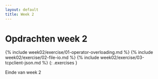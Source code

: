 ```yaml
---
layout: default
title: Week 2
---
```


# Opdrachten week 2

{% include week02/exercise/01-operator-overloading.md %}
{% include week02/exercise/02-file-io.md %}
{% include week02/exercise/03-tcpclient-json.md %}
{: .exercises }

Einde van week 2

